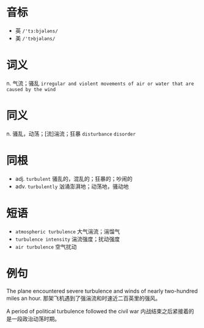 # 音标

- 英 `/'tɜ:bjələns/`
- 美 `/'tɝbjələns/`

# 词义

n. 气流；骚乱
`irregular and violent movements of air or water that are caused by the wind`

# 同义

n. 骚乱，动荡；[流]湍流；狂暴
`disturbance` `disorder`

# 同根

- adj. `turbulent` 骚乱的，混乱的；狂暴的；吵闹的
- adv. `turbulently` 汹涌澎湃地；动荡地，骚动地

# 短语

- `atmospheric turbulence` 大气湍流；湍馏气
- `turbulence intensity` 湍流强度；扰动强度
- `air turbulence` 空气扰动

# 例句

The plane encountered severe turbulence and winds of nearly two-hundred miles an hour.
那架飞机遇到了强湍流和时速近二百英里的强风。

A period of political turbulence followed the civil war
内战结束之后紧接着的是一段政治动荡时期。


